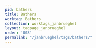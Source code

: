 ```yaml
---
pid: bathers
title: Bathers
worktag: Bathers
collection: worktags_janbrueghel
layout: tagpage_janbrueghel
order: '008'
permalink: "/janbrueghel/tags/bathers/"
---
```

